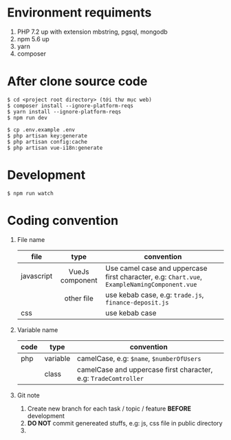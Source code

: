 # Environment requiments
1. PHP 7.2 up with extension mbstring, pgsql, mongodb
2. npm 5.6 up
3. yarn
4. composer

# After clone source code
```
$ cd <project root directory> (tới thư mục web)
$ composer install --ignore-platform-reqs
$ yarn install --ignore-platform-reqs
$ npm run dev
```
```
$ cp .env.example .env
$ php artisan key:generate
$ php artisan config:cache
$ php artisan vue-i18n:generate
```

# Development
```
$ npm run watch
```

# Coding convention
1. File name
    
    | file        | type           | convention  |
    | --- |:---:| ---|
    | javascript | VueJs component | Use camel case and uppercase first character, e.g: `Chart.vue`, `ExampleNamingComponent.vue` |
    |  | other file | use kebab case, e.g: `trade.js`, `finance-deposit.js` |
    | css | | use kebab case |
2. Variable name
    
    | code | type | convention |
    | --- | --- | --- |
    | php | variable | camelCase, e.g: `$name`, `$numberOfUsers` |
    |    | class    | camelCase and uppercase first character, e.g: `TradeComtroller`|
3. Git note
    1. Create new branch for each task / topic / feature **BEFORE** development
    2. **DO NOT** commit genereated stuffs, e.g: js, css file in public directory
    3. 
    